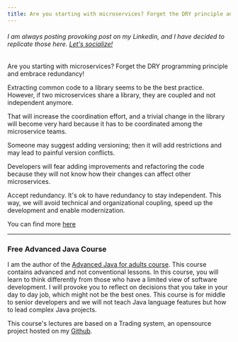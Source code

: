 ```yaml
---
title: Are you starting with microservices? Forget the DRY principle and embrace redundancy!
---
```

###### I am always posting provoking post on my Linkedin, and I have decided to replicate those here. [Let's socialize!](https://www.linkedin.com/in/alexsandro-souza-dev)

Are you starting with microservices? Forget the DRY programming principle and embrace redundancy!

Extracting common code to a library seems to be the best practice. However, if two microservices share a library, they are coupled and not independent anymore.

That will increase the coordination effort, and a trivial change in the library will become very hard because it has to be coordinated among the microservice teams.

Someone may suggest adding versioning; then it will add restrictions and may lead to painful version conflicts.

Developers will fear adding improvements and refactoring the code because they will not know how their changes can affect other microservices.

Accept redundancy. It's ok to have redundancy to stay independent.  This way, we will avoid technical and organizational coupling, speed up the development and enable modernization.

You can find more [here](https://phauer.com/2016/dont-share-libraries-among-microservices/)

---

### Free Advanced Java Course
I am the author of the [Advanced Java for adults course](https://www.udemy.com/course/advanced-java-for-adults/?referralCode=8014CCF0A5A931ADED5F). This course contains advanced and not conventional lessons. In this course, you will learn to think differently from those who have a limited view of software development. I will provoke you to reflect on decisions that you take in your day to day job, which might not be the best ones. This course is for middle to senior developers and we will not teach Java language features but how to lead complex Java projects.

This course's lectures are based on a Trading system, an opensource project hosted on my [Github](https://github.com/apssouza22/trading-system).


